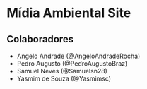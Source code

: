 
# Mídia Ambiental Site

## Colaboradores
- Angelo Andrade (@AngeloAndradeRocha)
- Pedro Augusto (@PedroAugustoBraz)
- Samuel Neves (@Samuelsn28)
- Yasmim de Souza (@Yasmimsc)




